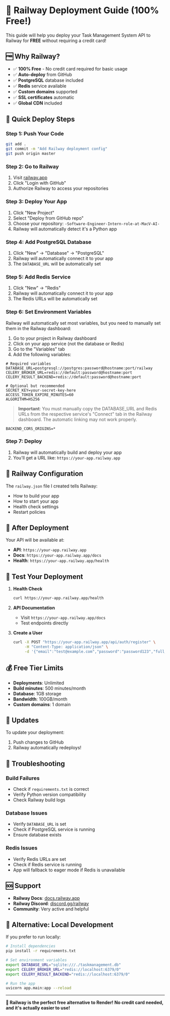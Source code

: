 # 🚀 Railway Deployment Guide (100% Free!)

This guide will help you deploy your Task Management System API to Railway for **FREE** without requiring a credit card!

## 🆓 **Why Railway?**

- ✅ **100% Free** - No credit card required for basic usage
- ✅ **Auto-deploy** from GitHub
- ✅ **PostgreSQL** database included
- ✅ **Redis** service available
- ✅ **Custom domains** supported
- ✅ **SSL certificates** automatic
- ✅ **Global CDN** included

## 🚀 **Quick Deploy Steps**

### **Step 1: Push Your Code**
```bash
git add .
git commit -m "Add Railway deployment config"
git push origin master
```

### **Step 2: Go to Railway**
1. Visit [railway.app](https://railway.app)
2. Click "Login with GitHub"
3. Authorize Railway to access your repositories

### **Step 3: Deploy Your App**
1. Click "New Project"
2. Select "Deploy from GitHub repo"
3. Choose your repository: `-Software-Engineer-Intern-role-at-MacV-AI-`
4. Railway will automatically detect it's a Python app

### **Step 4: Add PostgreSQL Database**
1. Click "New" → "Database" → "PostgreSQL"
2. Railway will automatically connect it to your app
3. The `DATABASE_URL` will be automatically set

### **Step 5: Add Redis Service**
1. Click "New" → "Redis"
2. Railway will automatically connect it to your app
3. The Redis URLs will be automatically set

### **Step 6: Set Environment Variables**
Railway will automatically set most variables, but you need to manually set them in the Railway dashboard:

1. Go to your project in Railway dashboard
2. Click on your app service (not the database or Redis)
3. Go to the "Variables" tab
4. Add the following variables:

```
# Required variables
DATABASE_URL=postgresql://postgres:password@hostname:port/railway
CELERY_BROKER_URL=redis://default:password@hostname:port
CELERY_RESULT_BACKEND=redis://default:password@hostname:port

# Optional but recommended
SECRET_KEY=your-secret-key-here
ACCESS_TOKEN_EXPIRE_MINUTES=60
ALGORITHM=HS256
```

> **Important**: You must manually copy the DATABASE_URL and Redis URLs from the respective service's "Connect" tab in the Railway dashboard. The automatic linking may not work properly.

```
BACKEND_CORS_ORIGINS=*
```

### **Step 7: Deploy**
1. Railway will automatically build and deploy your app
2. You'll get a URL like: `https://your-app.railway.app`

## 🔧 **Railway Configuration**

The `railway.json` file I created tells Railway:
- How to build your app
- How to start your app
- Health check settings
- Restart policies

## 📱 **After Deployment**

Your API will be available at:
- **API**: `https://your-app.railway.app`
- **Docs**: `https://your-app.railway.app/docs`
- **Health**: `https://your-app.railway.app/health`

## 🧪 **Test Your Deployment**

1. **Health Check**
   ```bash
   curl https://your-app.railway.app/health
   ```

2. **API Documentation**
   - Visit `https://your-app.railway.app/docs`
   - Test endpoints directly

3. **Create a User**
   ```bash
   curl -X POST "https://your-app.railway.app/api/auth/register" \
        -H "Content-Type: application/json" \
        -d '{"email":"test@example.com","password":"password123","full_name":"Test User"}'
   ```

## 💰 **Free Tier Limits**

- **Deployments**: Unlimited
- **Build minutes**: 500 minutes/month
- **Database**: 1GB storage
- **Bandwidth**: 100GB/month
- **Custom domains**: 1 domain

## 🔄 **Updates**

To update your deployment:
1. Push changes to GitHub
2. Railway automatically redeploys!

## 🚨 **Troubleshooting**

### **Build Failures**
- Check if `requirements.txt` is correct
- Verify Python version compatibility
- Check Railway build logs

### **Database Issues**
- Verify `DATABASE_URL` is set
- Check if PostgreSQL service is running
- Ensure database exists

### **Redis Issues**
- Verify Redis URLs are set
- Check if Redis service is running
- App will fallback to eager mode if Redis is unavailable

## 🆘 **Support**

- **Railway Docs**: [docs.railway.app](https://docs.railway.app)
- **Railway Discord**: [discord.gg/railway](https://discord.gg/railway)
- **Community**: Very active and helpful

## 🎯 **Alternative: Local Development**

If you prefer to run locally:
```bash
# Install dependencies
pip install -r requirements.txt

# Set environment variables
export DATABASE_URL="sqlite:///./taskmanagement.db"
export CELERY_BROKER_URL="redis://localhost:6379/0"
export CELERY_RESULT_BACKEND="redis://localhost:6379/0"

# Run the app
uvicorn app.main:app --reload
```

---

**🎉 Railway is the perfect free alternative to Render! No credit card needed, and it's actually easier to use!**
